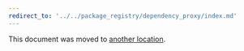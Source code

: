 ```yaml
---
redirect_to: '../../package_registry/dependency_proxy/index.md'
---
```


This document was moved to [another location](../../package_registry/dependency_proxy/index.md).
